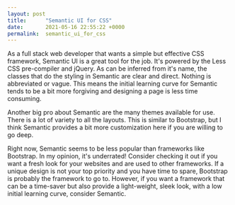 ```yaml
---
layout: post
title:      "Semantic UI for CSS"
date:       2021-05-16 22:55:22 +0000
permalink:  semantic_ui_for_css
---
```



As a full stack web developer that wants a simple but effective CSS framework, Semantic UI is a great tool for the job. It's powered by the Less CSS pre-compiler and jQuery. As can be inferred from it's name, the classes that do the styling in Semantic are clear and direct. Nothing is abbreviated or vague. This means the initial learning curve for Semantic tends to be a bit more forgiving and designing a page is less time consuming. 

Another big pro about Semantic are the many themes available for use. There is a lot of variety to all the layouts. This is similar to Bootstrap, but I think Semantic provides a bit more customization here if you are willing to go deep. 

Right now, Semantic seems to be less popular than frameworks like Bootstrap. In my opinion, it's underrated! Consider checking it out if you want a fresh look for your websites and are used to other frameworks. If a unique design is not your top priority and you have time to spare, Bootstrap is probably the framework to go to. However, if you want a framework that can be a time-saver but also provide a light-weight, sleek look, with a low initial learning curve, consider Semantic.





